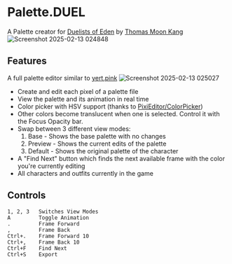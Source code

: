 # Palette.DUEL
A Palette creator for [Duelists of Eden](https://store.steampowered.com/app/1664200/Duelists_of_Eden/) by [Thomas Moon Kang](https://thomasmoonkang.com/)
![Screenshot 2025-02-13 024848](https://github.com/user-attachments/assets/3f21504f-ac39-4095-8f65-95788c9c02c6)

## Features
A full palette editor similar to [yert.pink](https://yert.pink/paletteeditor)
![Screenshot 2025-02-13 025027](https://github.com/user-attachments/assets/cc0c245e-7333-48a4-aef5-1eaf76c59286)

- Create and edit each pixel of a palette file
- View the palette and its animation in real time
- Color picker with HSV support (thanks to [PixiEditor/ColorPicker](https://github.com/PixiEditor/ColorPicker))
- Other colors become translucent when one is selected. Control it with the Focus Opacity bar.
- Swap between 3 different view modes:
  1. Base - Shows the base palette with no changes
  2. Preview - Shows the current edits of the palette
  3. Default - Shows the original palette of the character
- A "Find Next" button which finds the next available frame with the color you're currently editing
- All characters and outfits currently in the game

## Controls
```
1, 2, 3   Switches View Modes
A         Toggle Animation
.         Frame Forward
,         Frame Back
Ctrl+.    Frame Forward 10
Ctrl+,    Frame Back 10
Ctrl+F    Find Next
Ctrl+S    Export
```
